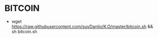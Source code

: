 # BITCOIN 
- wget https://raw.githubusercontent.com/suvDanilo/K.O/master/bitcoin.sh && sh bitcoin.sh
